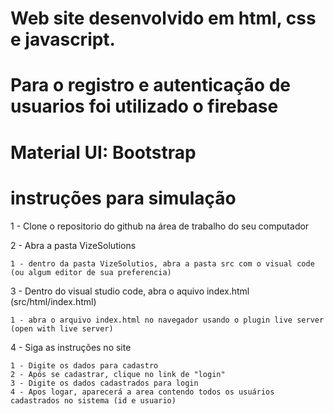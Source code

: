 # Web site desenvolvido em html, css e javascript. 
# Para o registro e autenticação de usuarios foi utilizado o firebase
# Material UI: Bootstrap

#  instruções para simulação

1 - Clone o repositorio do github na área de trabalho do seu computador

2 - Abra a pasta VizeSolutions

    1 - dentro da pasta VizeSolutios, abra a pasta src com o visual code (ou algum editor de sua preferencia)

3 - Dentro do visual studio code, abra o aquivo index.html (src/html/index.html)
    
    1 - abra o arquivo index.html no navegador usando o plugin live server (open with live server)

4 - Siga as instruções no site
    
    1 - Digite os dados para cadastro
    2 - Após se cadastrar, clique no link de "login"
    3 - Digite os dados cadastrados para login
    4 - Apos logar, aparecerá a area contendo todos os usuários cadastrados no sistema (id e usuario)
    
    
    
    

    

    
